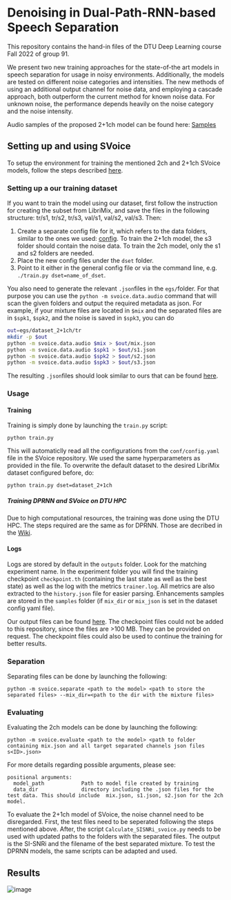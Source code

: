 # Denoising in Dual-Path-RNN-based Speech Separation
This repository contains the hand-in files of the DTU Deep Learning course Fall 2022 of group 91.

We present two new training approaches for the state-of-the art models in speech separation for usage in noisy environments. Additionally, the models are tested on different noise categories and intensities. The new methods of using an additional output channel for noise data, and employing a cascade approach, both outperform the current method for known noise data. For unknown noise, the performance depends heavily on the noise category and the noise intensity.

Audio samples of the proposed 2+1ch model can be found here: [Samples](https://github.com/AnnaGr-Git/DL_hand-in/tree/main/data/samples)

## Setting up and using SVoice

To setup the environment for training the mentioned 2ch and 2+1ch SVoice models, follow the steps described [here](https://github.com/facebookresearch/svoice).

### Setting up a our training dataset

If you want to train the model using our dataset, first follow the instruction for creating the subset from LibriMix, and save the files in the following structure: tr/s1, tr/s2, tr/s3, val/s1, val/s2, val/s3. Then:
1. Create a separate config file for it, which refers to the data folders, similar to the ones we used: [config](https://github.com/AnnaGr-Git/DL_hand-in/tree/main/data/conf). To train the 2+1ch model, the s3 folder should contain the noise data. To train the 2ch model, only the s1 and s2 folders are needed.
2. Place the new config files under the `dset` folder. 
3. Point to it either in the general config file or via the command line, e.g. `./train.py dset=name_of_dset`.

You also need to generate the relevant `.json`files in the `egs/`folder.
For that purpose you can use the `python -m svoice.data.audio` command that will
scan the given folders and output the required metadata as json.
For example, if your mixture files are located in `$mix` and the separated files are in `$spk1`, `$spk2`, and the noise is saved in `$spk3`, you can do

```bash
out=egs/dataset_2+1ch/tr
mkdir -p $out
python -m svoice.data.audio $mix > $out/mix.json
python -m svoice.data.audio $spk1 > $out/s1.json
python -m svoice.data.audio $spk2 > $out/s2.json
python -m svoice.data.audio $spk3 > $out/s3.json
```
The resulting `.json`files should look similar to ours that can be found [here](https://github.com/AnnaGr-Git/DL_hand-in/tree/main/data/egs/dataset_2%2B1ch). 

### Usage

#### Training
Training is simply done by launching the `train.py` script:

```
python train.py
```

This will automaticlly read all the configurations from the `conf/config.yaml` file in the SVoice repository. We used the same hyperparameters as provided in the file. To overwrite the default dataset to the desired LibriMix dataset configured before, do:
```
python train.py dset=dataset_2+1ch 
```

##### Training DPRNN and SVoice on DTU HPC
Due to high computational resources, the training was done using the DTU HPC. The steps required are the same as for DPRNN. Those are decribed in the [Wiki](https://github.com/AnnaGr-Git/DL_Denoising_SpeechSeparation/wiki).

#### Logs

Logs are stored by default in the `outputs` folder. Look for the matching experiment name.
In the experiment folder you will find the training checkpoint `checkpoint.th` (containing the last state as well as the best state)
as well as the log with the metrics `trainer.log`. All metrics are also extracted to the `history.json`
file for easier parsing. Enhancements samples are stored in the `samples` folder (if `mix_dir` or `mix_json`
is set in the dataset config yaml file).

Our output files can be found [here](https://github.com/AnnaGr-Git/DL_hand-in/tree/main/outputs). The checkpoint files could not be added to this repository, since the files are >100 MB. They can be provided on request. The checkpoint files could also be used to continue the training for better results.


### Separation

Separating files can be done by launching the following:

```
python -m svoice.separate <path to the model> <path to store the separated files> --mix_dir=<path to the dir with the mixture files>
```

### Evaluating

Evaluating the 2ch models can be done by launching the following:

```
python -m svoice.evaluate <path to the model> <path to folder containing mix.json and all target separated channels json files s<ID>.json>
```

For more details regarding possible arguments, please see:

```
positional arguments:
  model_path            Path to model file created by training
  data_dir              directory including the .json files for the test data. This should include  mix.json, s1.json, s2.json for the 2ch model. 
```

To evaluate the 2+1ch model of SVoice, the noise channel need to be disregarded. First, the test files need to be seperated following the steps mentioned above. After, the script `Calculate_SISNRi_svoice.py` needs to be used with updated paths to the folders with the separated files. The output is the SI-SNRi and the filename of the best separated mixture. To test the DPRNN models, the same scripts can be adapted and used.


## Results

![image](https://user-images.githubusercontent.com/75242605/210592149-e9f467ad-8ab1-4152-9dff-e2c9683875a6.png)


